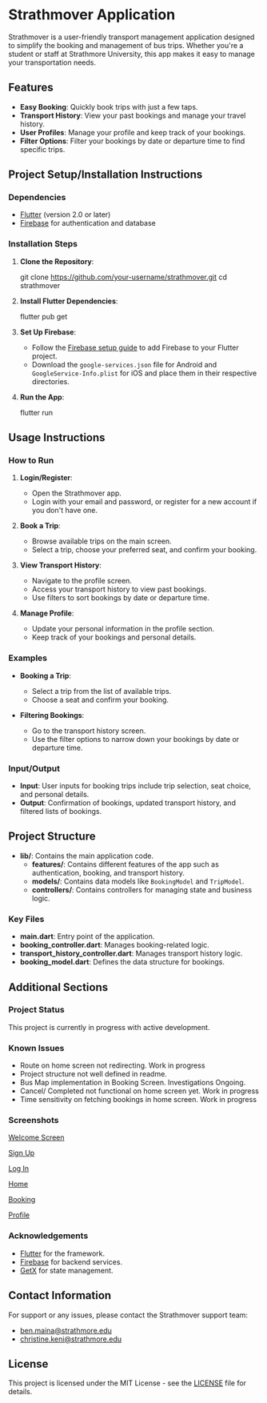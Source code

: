 # Strathmover Application

Strathmover is a user-friendly transport management application designed to simplify the booking and management of bus trips. Whether you're a student or staff at Strathmore University, this app makes it easy to manage your transportation needs.

## Features

- **Easy Booking**: Quickly book trips with just a few taps.
- **Transport History**: View your past bookings and manage your travel history.
- **User Profiles**: Manage your profile and keep track of your bookings.
- **Filter Options**: Filter your bookings by date or departure time to find specific trips.

## Project Setup/Installation Instructions

### Dependencies

- [Flutter](https://flutter.dev/docs/get-started/install) (version 2.0 or later)
- [Firebase](https://firebase.google.com/docs/flutter/setup) for authentication and database

### Installation Steps

1. **Clone the Repository**:
    
    git clone https://github.com/your-username/strathmover.git
    cd strathmover
    

2. **Install Flutter Dependencies**:
   
    flutter pub get
    

3. **Set Up Firebase**:
    - Follow the [Firebase setup guide](https://firebase.google.com/docs/flutter/setup) to add Firebase to your Flutter project.
    - Download the `google-services.json` file for Android and `GoogleService-Info.plist` for iOS and place them in their respective directories.

4. **Run the App**:
    
    flutter run
    

## Usage Instructions

### How to Run

1. **Login/Register**:
    - Open the Strathmover app.
    - Login with your email and password, or register for a new account if you don't have one.

2. **Book a Trip**:
    - Browse available trips on the main screen.
    - Select a trip, choose your preferred seat, and confirm your booking.

3. **View Transport History**:
    - Navigate to the profile screen.
    - Access your transport history to view past bookings.
    - Use filters to sort bookings by date or departure time.

4. **Manage Profile**:
    - Update your personal information in the profile section.
    - Keep track of your bookings and personal details.

### Examples

- **Booking a Trip**:
  - Select a trip from the list of available trips.
  - Choose a seat and confirm your booking.
  
- **Filtering Bookings**:
  - Go to the transport history screen.
  - Use the filter options to narrow down your bookings by date or departure time.

### Input/Output

- **Input**: User inputs for booking trips include trip selection, seat choice, and personal details.
- **Output**: Confirmation of bookings, updated transport history, and filtered lists of bookings.

## Project Structure

- **lib/**: Contains the main application code.
  - **features/**: Contains different features of the app such as authentication, booking, and transport history.
  - **models/**: Contains data models like `BookingModel` and `TripModel`.
  - **controllers/**: Contains controllers for managing state and business logic.

### Key Files

- **main.dart**: Entry point of the application.
- **booking_controller.dart**: Manages booking-related logic.
- **transport_history_controller.dart**: Manages transport history logic.
- **booking_model.dart**: Defines the data structure for bookings.

## Additional Sections

### Project Status

This project is currently in progress with active development.

### Known Issues

- Route on home screen not redirecting. Work in progress
- Project structure not well defined in readme.
- Bus Map implementation in Booking Screen. Investigations Ongoing.
- Cancel/ Completed not functional on home screen yet. Work in progress
- Time sensitivity on fetching bookings in home screen. Work in progress

### Screenshots

[Welcome Screen](https://github.com/benweru/Strathmover/assets/138494503/f5522c5a-093b-4c86-8b6e-5bab19634a29)

[Sign Up](https://github.com/benweru/Strathmover/assets/138494503/3bf9b414-371b-4d7e-a137-5a28db3ee087)

[Log In](https://github.com/benweru/Strathmover/assets/138494503/73f53a9f-23a1-4f9b-b3d1-375cbb3309e9)

[Home](https://github.com/benweru/Strathmover/assets/138494503/434974fc-27e6-43ae-adea-0f55603b5a64)

[Booking](https://github.com/benweru/Strathmover/assets/138494503/d21a7d09-9dc1-41bd-8781-af28793c54c6)

[Profile](https://github.com/benweru/Strathmover/assets/138494503/08f1642e-7e2c-4104-a049-f658eaaf2456)



### Acknowledgements

- [Flutter](https://flutter.dev) for the framework.
- [Firebase](https://firebase.google.com) for backend services.
- [GetX](https://pub.dev/packages/get) for state management.

## Contact Information

For support or any issues, please contact the Strathmover support team:
- [ben.maina@strathmore.edu](mailto:ben.maina@strathmore.edu)
- [christine.keni@strathmore.edu](mailto:christine.keni@strathmore.edu)

## License

This project is licensed under the MIT License - see the [LICENSE](LICENSE) file for details.
